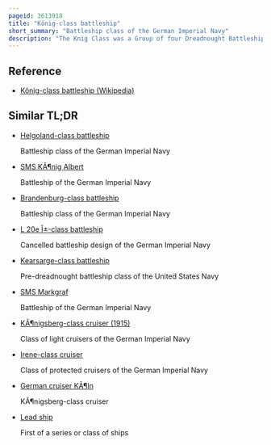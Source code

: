 ```yaml
---
pageid: 3613918
title: "König-class battleship"
short_summary: "Battleship class of the German Imperial Navy"
description: "The Knig Class was a Group of four Dreadnought Battleships built in the early 1910s for the german Kaiserliche Marine. The Class comprised König, the Lead Ship, Grosser Kurfürst, Markgraf, and Kronprinz. The Design for the Ships was derived from the previous Kaiser Class using the same basic Hull but with a rearranged main Battery of ten 30. 5 Cm Guns in five twin-gun Turrets to improve the Guns' Firing Arcs. Instead of the staggered Wing Turrets used in the Kaisers the Knigs placed their main Guns using superfired Pairs fore and aft on the Centerline. Budget Constraints and the Need to begin Construction quickly to compete with Britain in the anglo-german naval War Race prevented further radical Changes. Diesel Engines were planned for the Ships but they could not be ready in Time so all four Ships were moving to steam Turbines for their Propulsion Systems."
---
```


## Reference

- [König-class battleship (Wikipedia)](https://en.wikipedia.org/?curid=3613918)

## Similar TL;DR

- [Helgoland-class battleship](/tldr/en/helgoland-class-battleship)

  Battleship class of the German Imperial Navy

- [SMS KÃ¶nig Albert](/tldr/en/sms-konig-albert)

  Battleship of the German Imperial Navy

- [Brandenburg-class battleship](/tldr/en/brandenburg-class-battleship)

  Battleship class of the German Imperial Navy

- [L 20e Î±-class battleship](/tldr/en/l-20e-class-battleship)

  Cancelled battleship design of the German Imperial Navy

- [Kearsarge-class battleship](/tldr/en/kearsarge-class-battleship)

  Pre-dreadnought battleship class of the United States Navy

- [SMS Markgraf](/tldr/en/sms-markgraf)

  Battleship of the German Imperial Navy

- [KÃ¶nigsberg-class cruiser (1915)](/tldr/en/konigsberg-class-cruiser-1915)

  Class of light cruisers of the German Imperial Navy

- [Irene-class cruiser](/tldr/en/irene-class-cruiser)

  Class of protected cruisers of the German Imperial Navy

- [German cruiser KÃ¶ln](/tldr/en/german-cruiser-koln)

  KÃ¶nigsberg-class cruiser

- [Lead ship](/tldr/en/lead-ship)

  First of a series or class of ships
